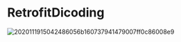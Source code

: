 # RetrofitDicoding

![2020111915042486056b160737941479007ff0c86008e9](https://user-images.githubusercontent.com/45007881/143213220-158d0689-a3a8-4bb6-9d10-c0f6c6ebe8d7.gif)
